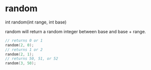 # random

<Prototype>int random(int range, int base)</Prototype>

random will return a random integer between base and base + range.

```c
// returns 0 or 1
random(2, 0);
// returns 1 or 2
random(2, 1);
// returns 50, 51, or 52
random(3, 50);
```
